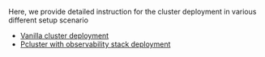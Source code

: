 Here, we provide detailed instruction for the cluster deployment in various different setup scenario

* [Vanilla cluster deployment](vanilla-pcluster.md)
* [Pcluster with observability stack deployment](vanilla-pcluster.md)